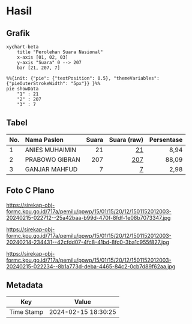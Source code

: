 # Hasil

## Grafik

```mermaid
xychart-beta
    title "Perolehan Suara Nasional"
    x-axis [01, 02, 03]
    y-axis "Suara" 0 --> 207
    bar [21, 207, 7]
```

```mermaid
%%{init: {"pie": {"textPosition": 0.5}, "themeVariables": {"pieOuterStrokeWidth": "5px"}} }%%
pie showData
    "1" : 21
    "2" : 207
    "3" : 7
```

## Tabel

| No. | Nama Paslon    | Suara | Suara (raw) | Persentase |
|:--- |:-------------- | -----:| -----------:| ----------:|
| 1   | ANIES MUHAIMIN | 21    | [21][p-1]   | 8,94       |
| 2   | PRABOWO GIBRAN | 207   | [207][p-2]  | 88,09      |
| 3   | GANJAR MAHFUD  | 7     | [7][p-3]    | 2,98       |


[p-1]: https://github.com/gigit-pemilu/pemilu-2024/blob/main/pilpres/hitung-suara/sub/15-jambi/sub/01--kerinci/sub/15-gunung-tujuh/sub/2012-sungaijernih/sub/003-tps/sub/paslon-1.txt
[p-2]: https://github.com/gigit-pemilu/pemilu-2024/blob/main/pilpres/hitung-suara/sub/15-jambi/sub/01--kerinci/sub/15-gunung-tujuh/sub/2012-sungaijernih/sub/003-tps/sub/paslon-2.txt
[p-3]: https://github.com/gigit-pemilu/pemilu-2024/blob/main/pilpres/hitung-suara/sub/15-jambi/sub/01--kerinci/sub/15-gunung-tujuh/sub/2012-sungaijernih/sub/003-tps/sub/paslon-3.txt

## Foto C Plano

https://sirekap-obj-formc.kpu.go.id/717a/pemilu/ppwp/15/01/15/20/12/1501152012003-20240215-022712--25a42baa-b99d-470f-8fdf-1e08b7073347.jpg

https://sirekap-obj-formc.kpu.go.id/717a/pemilu/ppwp/15/01/15/20/12/1501152012003-20240214-234431--42cfdd07-4fc8-41bd-8fc0-3ba1c955f827.jpg

https://sirekap-obj-formc.kpu.go.id/717a/pemilu/ppwp/15/01/15/20/12/1501152012003-20240215-022234--8b1a773d-deba-4465-84c2-0cb7d89f62aa.jpg


## Metadata

| Key        | Value               |
| ---------- | ------------------- |
| Time Stamp | 2024-02-15 18:30:25 |



